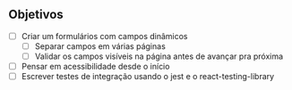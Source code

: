 ## Objetivos

-   [ ] Criar um formulários com campos dinâmicos
    -   [ ] Separar campos em várias páginas
    -   [ ] Validar os campos visíveis na página antes de avançar pra próxima
-   [ ] Pensar em acessibilidade desde o início
-   [ ] Escrever testes de integração usando o jest e o react-testing-library
